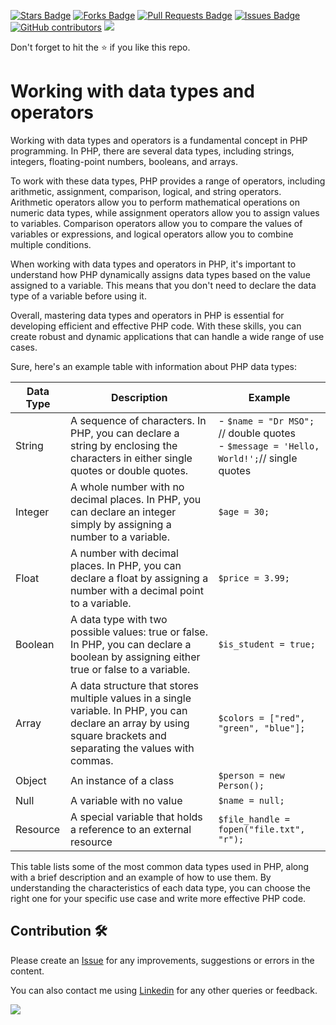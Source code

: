 <a href="https://github.com/drshahizan/learn-php/stargazers"><img src="https://img.shields.io/github/stars/drshahizan/learn-php" alt="Stars Badge"/></a>
<a href="https://github.com/drshahizan/learn-php/network/members"><img src="https://img.shields.io/github/forks/drshahizan/learn-php" alt="Forks Badge"/></a>
<a href="https://github.com/drshahizan/learn-php/pulls"><img src="https://img.shields.io/github/issues-pr/drshahizan/learn-php" alt="Pull Requests Badge"/></a>
<a href="https://github.com/drshahizan/learn-php/issues"><img src="https://img.shields.io/github/issues/drshahizan/learn-php" alt="Issues Badge"/></a>
<a href="https://github.com/drshahizan/learn-php/graphs/contributors"><img alt="GitHub contributors" src="https://img.shields.io/github/contributors/drshahizan/learn-php?color=2b9348"></a>
![](https://visitor-badge.glitch.me/badge?page_id=drshahizan/learn-php)

Don't forget to hit the :star: if you like this repo.

# Working with data types and operators

Working with data types and operators is a fundamental concept in PHP programming. In PHP, there are several data types, including strings, integers, floating-point numbers, booleans, and arrays. 

To work with these data types, PHP provides a range of operators, including arithmetic, assignment, comparison, logical, and string operators. Arithmetic operators allow you to perform mathematical operations on numeric data types, while assignment operators allow you to assign values to variables. Comparison operators allow you to compare the values of variables or expressions, and logical operators allow you to combine multiple conditions.

When working with data types and operators in PHP, it's important to understand how PHP dynamically assigns data types based on the value assigned to a variable. This means that you don't need to declare the data type of a variable before using it.

Overall, mastering data types and operators in PHP is essential for developing efficient and effective PHP code. With these skills, you can create robust and dynamic applications that can handle a wide range of use cases.

Sure, here's an example table with information about PHP data types:

| Data Type | Description | Example |
| --- | --- | --- |
| String | A sequence of characters. In PHP, you can declare a string by enclosing the characters in either single quotes or double quotes. | - `$name = "Dr MSO";` // double quotes <br> - `$message = 'Hello, World!';`// single quotes |
| Integer | A whole number with no decimal places. In PHP, you can declare an integer simply by assigning a number to a variable. | `$age = 30;` |
| Float | A number with decimal places. In PHP, you can declare a float by assigning a number with a decimal point to a variable. | `$price = 3.99;` |
| Boolean | A data type with two possible values: true or false. In PHP, you can declare a boolean by assigning either true or false to a variable. | `$is_student = true;` |
| Array | A data structure that stores multiple values in a single variable. In PHP, you can declare an array by using square brackets and separating the values with commas. | `$colors = ["red", "green", "blue"];` |
| Object | An instance of a class | `$person = new Person();` |
| Null | A variable with no value | `$name = null;` |
| Resource | A special variable that holds a reference to an external resource | `$file_handle = fopen("file.txt", "r");` |

This table lists some of the most common data types used in PHP, along with a brief description and an example of how to use them. By understanding the characteristics of each data type, you can choose the right one for your specific use case and write more effective PHP code.

## Contribution 🛠️
Please create an [Issue](https://github.com/drshahizan/learn-php/issues) for any improvements, suggestions or errors in the content.

You can also contact me using [Linkedin](https://www.linkedin.com/in/drshahizan/) for any other queries or feedback.

![](https://visitor-badge.glitch.me/badge?page_id=drshahizan)
